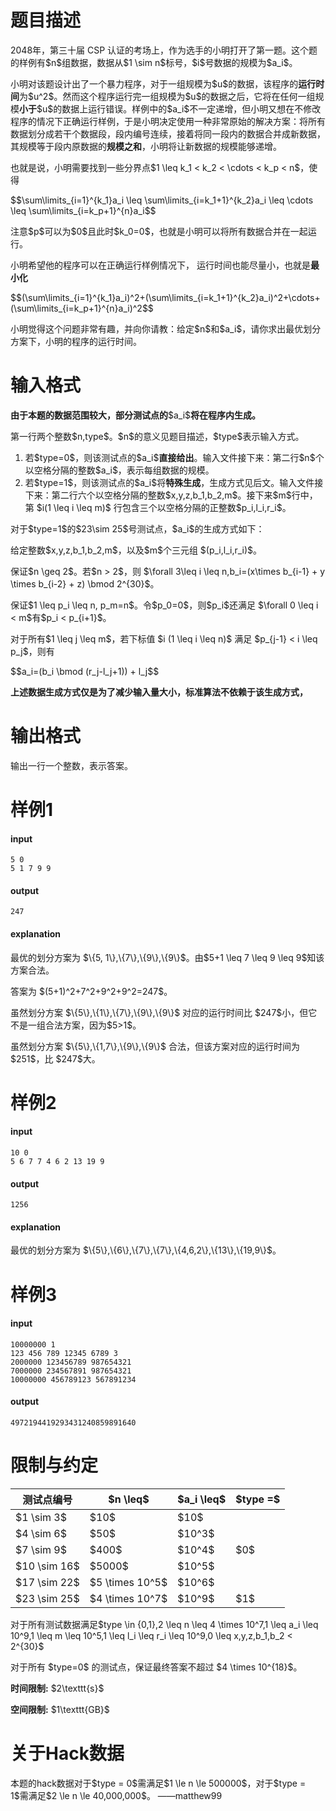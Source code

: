 # 题目描述

<p>2048年，第三十届 CSP 认证的考场上，作为选手的小明打开了第一题。这个题的样例有$n$组数据，数据从$1 \sim n$标号，$i$号数据的规模为$a_i$。</p>
<p>小明对该题设计出了一个暴力程序，对于一组规模为$u$的数据，该程序的<strong>运行时间</strong>为$u^2$。然而这个程序运行完一组规模为$u$的数据之后，它将在任何一组规模<strong>小于</strong>$u$的数据上运行错误。样例中的$a_i$不一定递增，但小明又想在不修改程序的情况下正确运行样例，于是小明决定使用一种非常原始的解决方案：将所有数据划分成若干个数据段，段内编号连续，接着将同一段内的数据合并成新数据，其规模等于段内原数据的<strong>规模之和</strong>，小明将让新数据的规模能够递增。</p>
<p>也就是说，小明需要找到一些分界点$1 \leq k_1 &lt; k_2 &lt; \cdots &lt; k_p &lt; n$，使得</p>
<p>$$\sum\limits_{i=1}^{k_1}a_i \leq \sum\limits_{i=k_1+1}^{k_2}a_i \leq  \cdots \leq \sum\limits_{i=k_p+1}^{n}a_i$$</p>
<p>注意$p$可以为$0$且此时$k_0=0$，也就是小明可以将所有数据合并在一起运行。</p>
<p>小明希望他的程序可以在正确运行样例情况下， 运行时间也能尽量小，也就是<strong>最小化</strong></p>
<p>$$(\sum\limits_{i=1}^{k_1}a_i)^2+(\sum\limits_{i=k_1+1}^{k_2}a_i)^2+\cdots+(\sum\limits_{i=k_p+1}^{n}a_i)^2$$</p>
<p>小明觉得这个问题非常有趣，并向你请教：给定$n$和$a_i$，请你求出最优划分方案下，小明的程序的运行时间。</p>

# 输入格式


<p><strong>由于本题的数据范围较大，部分测试点的</strong>$a_i$<strong>将在程序内生成。</strong></p>
<p>第一行两个整数$n,type$。$n$的意义见题目描述，$type$表示输入方式。</p>
<ol><li>若$type=0$，则该测试点的$a_i$<strong>直接给出</strong>。输入文件接下来：第二行$n$个以空格分隔的整数$a_i$，表示每组数据的规模。</li>
<li>若$type=1$，则该测试点的$a_i$将<strong>特殊生成</strong>，生成方式见后文。输入文件接下来：第二行六个以空格分隔的整数$x,y,z,b_1,b_2,m$。接下来$m$行中，第 $i(1 \leq i \leq m)$ 行包含三个以空格分隔的正整数$p_i,l_i,r_i$。</li>
</ol><p>对于$type=1$的$23\sim 25$号测试点，$a_i$的生成方式如下：</p>
<p>给定整数$x,y,z,b_1,b_2,m$，以及$m$个三元组 $(p_i,l_i,r_i)$。</p>
<p>保证$n \geq 2$。若$n &gt; 2$，则 $\forall 3\leq i \leq n,b_i=(x\times b_{i-1} + y \times b_{i-2} + z) \bmod 2^{30}$。</p>
<p>保证$1 \leq p_i \leq n, p_m=n$。令$p_0=0$，则$p_i$还满足 $\forall 0 \leq i &lt; m$有$p_i &lt; p_{i+1}$。</p>
<p>对于所有$1 \leq j \leq m$，若下标值 $i (1 \leq i \leq n)$ 满足 $p_{j-1} &lt; i \leq p_j$，则有</p>
<p>$$a_i=(b_i \bmod (r_j-l_j+1)) + l_j$$</p>
<p><strong>上述数据生成方式仅是为了减少输入量大小，标准算法不依赖于该生成方式，</strong></p>

# 输出格式


<p>输出一行一个整数，表示答案。</p>

# 样例1


<h4>input</h4>
<pre><code class="sh_plain">5 0
5 1 7 9 9</code></pre>
<h4>output</h4>
<pre><code>247</code></pre>
<h4>explanation</h4>
<p>最优的划分方案为 $\{5, 1\},\{7\},\{9\},\{9\}$。由$5+1 \leq 7 \leq 9 \leq 9$知该方案合法。</p>
<p>答案为 $(5+1)^2+7^2+9^2+9^2=247$。</p>
<p>虽然划分方案  $\{5\},\{1\},\{7\},\{9\},\{9\}$ 对应的运行时间比 $247$小，但它不是一组合法方案，因为$5&gt;1$。</p>
<p>虽然划分方案 $\{5\},\{1,7\},\{9\},\{9\}$ 合法，但该方案对应的运行时间为$251$，比 $247$大。</p>

# 样例2


<h4>input</h4>
<pre><code class="sh_plain">10 0
5 6 7 7 4 6 2 13 19 9</code></pre>
<h4>output</h4>
<pre><code class="sh_plain">1256</code></pre>
<h4>explanation</h4>
<p>最优的划分方案为 $\{5\},\{6\},\{7\},\{7\},\{4,6,2\},\{13\},\{19,9\}$。</p>

# 样例3


<h4>input</h4>
<pre><code class="sh_plain">10000000 1
123 456 789 12345 6789 3
2000000 123456789 987654321
7000000 234567891 987654321
10000000 456789123 567891234</code></pre>
<h4>output</h4>
<pre><code class="sh_plain">4972194419293431240859891640</code></pre>

# 限制与约定


<table class="table table-bordered table-text-center table-vertical-middle"><thead><tr><th>测试点编号</th>
    <th>$n \leq$</th>
    <th>$a_i \leq$<br/></th>
    <th>$type =$</th>
    </tr></thead><tbody><tr><td>$1 \sim 3$<br/></td>
    <td>$10$<br/></td>
    <td>$10$<br/></td>
    <td rowspan="5">$0$<br/></td>
  </tr><tr><td>$4 \sim 6$</td>
    <td>$50$<br/></td>
    <td>$10^3$<br/></td>
  </tr><tr><td>$7 \sim 9$</td>
    <td>$400$</td>
    <td>$10^4$</td>
  </tr><tr><td>$10 \sim 16$<br/></td>
    <td>$5000$</td>
    <td>$10^5$</td>
  </tr><tr><td>$17 \sim 22$</td>
    <td>$5 \times 10^5$</td>
    <td>$10^6$</td>
  </tr><tr><td>$23 \sim 25$</td>
    <td>$4 \times 10^7$</td>
    <td>$10^9$</td>
    <td>$1$<br/></td>
  </tr></tbody></table><p>对于所有测试数据满足$type \in {0,1},2 \leq n \leq 4 \times 10^7,1 \leq a_i \leq 10^9,1 \leq m \leq 10^5,1 \leq l_i \leq r_i \leq 10^9,0 \leq x,y,z,b_1,b_2 &lt; 2^{30}$</p>
<p>对于所有 $type=0$ 的测试点，保证最终答案不超过 $4 \times 10^{18}$。</p>
<p><strong>时间限制:</strong> $2\texttt{s}$</p>
<p><strong>空间限制:</strong> $1\texttt{GB}$</p>

# 关于Hack数据


<p>本题的hack数据对于$type = 0$需满足$1 \le n \le 500000$，对于$type = 1$需满足$2 \le n \le 40,000,000$。 ——matthew99</p>
